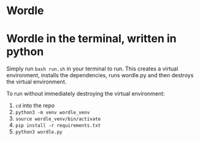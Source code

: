# Wordle

# Wordle in the terminal, written in python

Simply run `bash run.sh` in your terminal to run. This creates a virtual environment, installs the dependencies, runs wordle.py and then destroys the virtual environment.

To run without immediately destroying the virtual environment:

1. `cd` into the repo
2. `python3 -m venv wordle_venv`
3. `source wordle_venv/bin/activate`
4. `pip install -r requirements.txt`
5. `python3 wordle.py`
